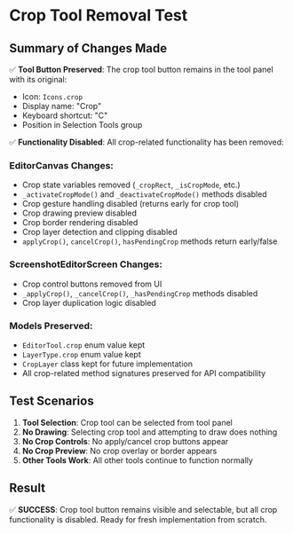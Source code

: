 # Crop Tool Removal Test

## Summary of Changes Made

✅ **Tool Button Preserved**: The crop tool button remains in the tool panel with its original:
- Icon: `Icons.crop`
- Display name: "Crop"
- Keyboard shortcut: "C"
- Position in Selection Tools group

✅ **Functionality Disabled**: All crop-related functionality has been removed:

### EditorCanvas Changes:
- Crop state variables removed (`_cropRect`, `_isCropMode`, etc.)
- `_activateCropMode()` and `_deactivateCropMode()` methods disabled
- Crop gesture handling disabled (returns early for crop tool)
- Crop drawing preview disabled
- Crop border rendering disabled
- Crop layer detection and clipping disabled
- `applyCrop()`, `cancelCrop()`, `hasPendingCrop` methods return early/false

### ScreenshotEditorScreen Changes:
- Crop control buttons removed from UI
- `_applyCrop()`, `_cancelCrop()`, `_hasPendingCrop` methods disabled
- Crop layer duplication logic disabled

### Models Preserved:
- `EditorTool.crop` enum value kept
- `LayerType.crop` enum value kept
- `CropLayer` class kept for future implementation
- All crop-related method signatures preserved for API compatibility

## Test Scenarios

1. **Tool Selection**: Crop tool can be selected from tool panel
2. **No Drawing**: Selecting crop tool and attempting to draw does nothing
3. **No Crop Controls**: No apply/cancel crop buttons appear
4. **No Crop Preview**: No crop overlay or border appears
5. **Other Tools Work**: All other tools continue to function normally

## Result
✅ **SUCCESS**: Crop tool button remains visible and selectable, but all crop functionality is disabled. Ready for fresh implementation from scratch.